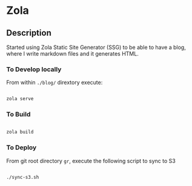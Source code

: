 # Zola

## Description

Started using Zola Static Site Generator (SSG) to be able to have a blog,
where I write markdown files and it generates HTML.

### To Develop locally

From within `./blog/` dirextory execute:

```sh

zola serve

```

### To Build

```bash

zola build

```

### To Deploy

From git root directory `gr`, execute the following script to sync to S3

```bash

./sync-s3.sh

```
